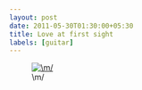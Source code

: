 ```yaml
---
layout: post
date: 2011-05-30T01:30:00+05:30
title: Love at first sight
labels: [guitar]
---
```


<figure>
	<a rel="lightbox" href="http://1.bp.blogspot.com/-m-KdSuB-_N8/TeLCMsM-oSI/AAAAAAAAARw/79SgG_gnF8k/s1600/guitar.jpg">
		<img src="http://1.bp.blogspot.com/-m-KdSuB-_N8/TeLCMsM-oSI/AAAAAAAAARw/79SgG_gnF8k/s1600/guitar.jpg" alt="\m/">
	</a>
	<figcaption>\m/</figcaption>
</figure>